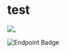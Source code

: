# test
<a href="https://trackgit.com">
<img src="https://us-central1-trackgit-analytics.cloudfunctions.net/token/ping/lks804d8gu2s8s7ve5lk" alt="." />
</a>

![Endpoint Badge](https://img.shields.io/endpoint?url=https%3A%2F%2Fhits.dwyl.com%2Fsoumya-prabha-maiti%2Ftest.json)


